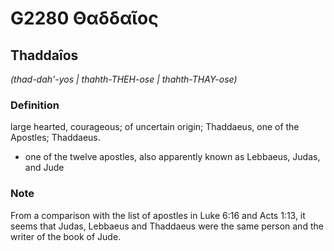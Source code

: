 # G2280 Θαδδαῖος

## Thaddaîos

_(thad-dah'-yos | thahth-THEH-ose | thahth-THAY-ose)_

### Definition

large hearted, courageous; of uncertain origin; Thaddaeus, one of the Apostles; Thaddaeus.

- one of the twelve apostles, also apparently known as Lebbaeus, Judas, and Jude

### Note

From a comparison with the list of apostles in Luke 6:16 and Acts 1:13, it seems that Judas, Lebbaeus and Thaddaeus were the same person and the writer of the book of Jude.

